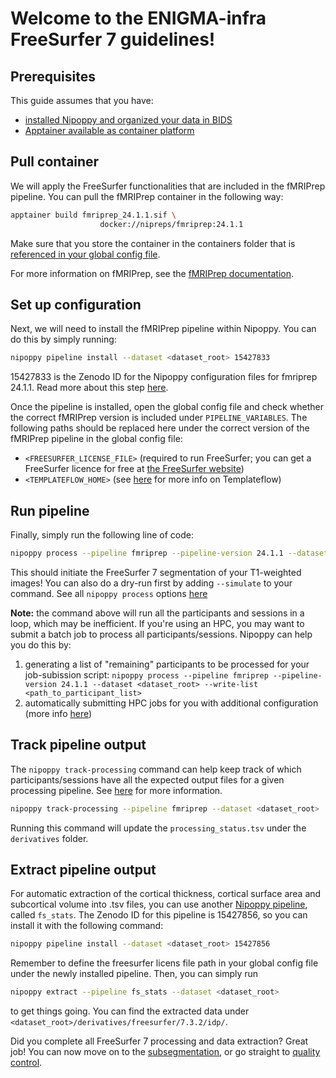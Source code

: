 # Welcome to the ENIGMA-infra FreeSurfer 7 guidelines!

## Prerequisites
This guide assumes that you have:
- [installed Nipoppy and organized your data in BIDS](../../resources/data_org/setting_up_nipoppy.md)
- [Apptainer available as container platform](../../resources/how_to_guides/container_platforms.md)

## Pull container
We will apply the FreeSurfer functionalities that are included in the fMRIPrep pipeline. You can pull the fMRIPrep container in the following way:

```bash
apptainer build fmriprep_24.1.1.sif \
                    docker://nipreps/fmriprep:24.1.1
```

Make sure that you store the container in the containers folder that is [referenced in your global config file](../../resources/how_to_guides/container_platforms.md#storing-container-images).

For more information on fMRIPrep, see the [fMRIPrep documentation](https://fmriprep.org/en/stable/).

## Set up configuration
Next, we will need to install the fMRIPrep pipeline within Nipoppy. You can do this by simply running:

```bash
nipoppy pipeline install --dataset <dataset_root> 15427833
```

15427833 is the Zenodo ID for the Nipoppy configuration files for fmriprep 24.1.1. Read more about this step [here](../../resources/how_to_guides/getting_ENIGMA-PD_pipeline_config_files.md).

Once the pipeline is installed, open the global config file and check whether the correct fMRIPrep version is included under `PIPELINE_VARIABLES`.
The following paths should be replaced here under the correct version of the fMRIPrep pipeline in the global config file:
- `<FREESURFER_LICENSE_FILE>` (required to run FreeSurfer; you can get a FreeSurfer licence for free at [the FreeSurfer website](https://surfer.nmr.mgh.harvard.edu/registration.html))
- `<TEMPLATEFLOW_HOME>` (see [here](../../resources/how_to_guides/Templateflow_info.md) for more info on Templateflow)

## Run pipeline
Finally, simply run the following line of code:
```bash
nipoppy process --pipeline fmriprep --pipeline-version 24.1.1 --dataset <dataset_root>
```
This should initiate the FreeSurfer 7 segmentation of your T1-weighted images! You can also do a dry-run first by adding `--simulate` to your command. See all `nipoppy process` options [here](https://nipoppy.readthedocs.io/en/latest/cli_reference/process.html)

**Note:** the command above will run all the participants and sessions in a loop, which may be inefficient. If you're using an HPC, you may want to submit a batch job to process all participants/sessions. Nipoppy can help you do this by:
1. generating a list of "remaining" participants to be processed for your job-subission script: `nipoppy process --pipeline fmriprep --pipeline-version 24.1.1 --dataset <dataset_root> --write-list <path_to_participant_list>`
2. automatically submitting HPC jobs for you with additional configuration (more info [here](https://nipoppy.readthedocs.io/en/latest/how_to_guides/parallelization/hpc_scheduler.html))

## Track pipeline output
The `nipoppy track-processing` command can help keep track of which participants/sessions have all the expected output files for a given processing pipeline. See [here](https://nipoppy.readthedocs.io/en/latest/how_to_guides/tracking/index.html) for more information. 
```bash
nipoppy track-processing --pipeline fmriprep --dataset <dataset_root>
```
Running this command will update the `processing_status.tsv` under the `derivatives` folder.

## Extract pipeline output
For automatic extraction of the cortical thickness, cortical surface area and subcortical volume into .tsv files, you can use another [Nipoppy pipeline](../../resources/how_to_guides/getting_ENIGMA-PD_pipeline_config_files.md), called `fs_stats`. The Zenodo ID for this pipeline is 15427856, so you can install it with the following command:
```bash
nipoppy pipeline install --dataset <dataset_root> 15427856
```
Remember to define the freesurfer licens file path in your global config file under the newly installed pipeline. Then, you can simply run 
```bash
nipoppy extract --pipeline fs_stats --dataset <dataset_root>
```
to get things going. You can find the extracted data under `<dataset_root>/derivatives/freesurfer/7.3.2/idp/`.

Did you complete all FreeSurfer 7 processing and data extraction? Great job! You can now move on to the [subsegmentation](../../resources/processing/freesurfer_subseg.md), or go straight to [quality control](../../resources/processing/fsqc.md).
